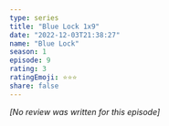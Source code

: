 ```yaml
---
type: series
title: "Blue Lock 1x9"
date: "2022-12-03T21:38:27"
name: "Blue Lock"
season: 1
episode: 9
rating: 3
ratingEmoji: ⭐️⭐️⭐️
share: false
---
```


_[No review was written for this episode]_
